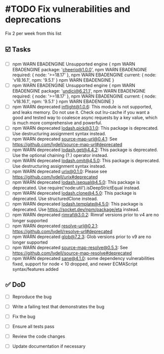 # #TODO Fix vulnerabilities and deprecations
<!--
remind:2025-02-26T17:13:04-05:00
#imdone-1.54.4
#bug
created:2025-02-25T17:09:23-05:00
order:-215
-->

Fix 2 per week from this list

## :ballot_box_with_check: Tasks

- [ ] npm WARN EBADENGINE Unsupported engine {
  npm WARN EBADENGINE   package: 'cheerio@1.0.0',
  npm WARN EBADENGINE   required: { node: '>=18.17' },
  npm WARN EBADENGINE   current: { node: 'v18.16.1', npm: '9.5.1' }
  npm WARN EBADENGINE }
- [ ] npm WARN EBADENGINE Unsupported engine {
  npm WARN EBADENGINE   package: 'undici@6.21.1',
  npm WARN EBADENGINE   required: { node: '>=18.17' },
  npm WARN EBADENGINE   current: { node: 'v18.16.1', npm: '9.5.1' }
  npm WARN EBADENGINE }
- [ ] npm WARN deprecated inflight@1.0.6: This module is not supported, and leaks memory. Do not use it. Check out lru-cache if you want a good and tested way to coalesce async requests by a key value, which is much more comprehensive and powerful.
- [ ] npm WARN deprecated lodash.pick@3.1.0: This package is deprecated. Use destructuring assignment syntax instead.
- [ ] npm WARN deprecated source-map-url@0.4.1: See https://github.com/lydell/source-map-url#deprecated
- [ ] npm WARN deprecated lodash.get@4.4.2: This package is deprecated. Use the optional chaining (?.) operator instead.
- [ ] npm WARN deprecated lodash.omit@4.5.0: This package is deprecated. Use destructuring assignment syntax instead.
- [ ] npm WARN deprecated urix@0.1.0: Please see https://github.com/lydell/urix#deprecated
- [ ] npm WARN deprecated lodash.isequal@4.5.0: This package is deprecated. Use require('node:util').isDeepStrictEqual instead.
- [ ] npm WARN deprecated lodash.clone@4.5.0: This package is deprecated. Use structuredClone instead.
- [ ] npm WARN deprecated lodash.template@4.5.0: This package is deprecated. Use https://socket.dev/npm/package/eta instead.
- [ ] npm WARN deprecated rimraf@3.0.2: Rimraf versions prior to v4 are no longer supported
- [ ] npm WARN deprecated resolve-url@0.2.1: https://github.com/lydell/resolve-url#deprecated
- [ ] npm WARN deprecated glob@7.2.3: Glob versions prior to v9 are no longer supported
- [ ] npm WARN deprecated source-map-resolve@0.5.3: See https://github.com/lydell/source-map-resolve#deprecated
- [ ] npm WARN deprecated sane@4.1.0: some dependency vulnerabilities fixed, support for node < 10 dropped, and newer ECMAScript syntax/features added

## :white_check_mark: DoD

- [ ] Reproduce the bug
- [ ] Write a failing test that demonstrates the bug
- [ ] Fix the bug
- [ ] Ensure all tests pass
- [ ] Review the code changes
- [ ] Update documentation if necessary


